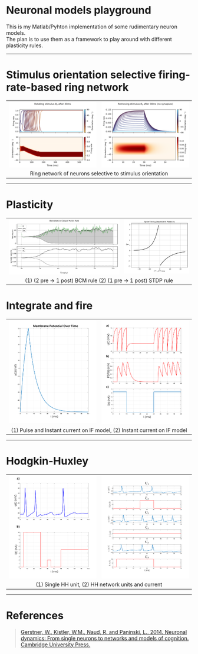 # Neuronal models playground
This is my Matlab/Pyhton implementation of some rudimentary neuron models. </br>
The plan is to use them as a framework to play around with different plasticity rules.

---

# Stimulus orientation selective firing-rate-based ring network
<table>
  <tr>
    <td><img src="./figs/rate_rotate.svg" alt="pulse" width="500"/></td>
    <td><img src="./figs/rate_remove.svg" alt="instant" width="500"/></td>
  </tr>
  <tr>
    <td colspan="2" align="center"><figcaption>
      Ring network of neurons selective to stimulus orientation
    </figcaption></td>
  </tr>
</table>

---

# Plasticity
<table>
  <tr>
    <td><img src="./figs/bcm.svg" alt="pulse" width="630"/></td>
    <td><img src="./figs/stdp.svg" alt="instant" width="370"/></td>
  </tr>
  <tr>
    <td colspan="2" align="center"><figcaption>
      (1) (2 pre -> 1 post) BCM rule (2) (1 pre -> 1 post) STDP rule
    </figcaption></td>
  </tr>
</table>

# Integrate and fire 

<table>
  <tr>
    <td><img src="./figs/pulse.svg" alt="pulse" width="500"/></td>
    <td><img src="./figs/instant.svg" alt="instant" width="500"/></td>
  </tr>
  <tr>
    <td colspan="2" align="center"><figcaption>
      (1) Pulse and Instant current on IF model, (2) Instant current on IF model
    </figcaption></td>
  </tr>
</table>

---

# Hodgkin-Huxley

<table>
  <tr>
    <td><img src="./figs/hh.svg" alt="pulse" width="500"/></td>
    <td><img src="./figs/hh_network.svg" alt="instant" width="500"/></td>
  </tr>
  <tr>
    <td colspan="2" align="center"><figcaption>
      (1) Single HH unit, (2) HH network units and current
    </figcaption></td>
  </tr>
</table>

---

# References
> [Gerstner, W., Kistler, W.M., Naud, R. and Paninski, L., 2014. Neuronal dynamics: From single neurons to networks and models of cognition. Cambridge University Press.](https://neuronaldynamics.epfl.ch/online/Ch1.S3.html)
